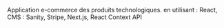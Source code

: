 
Application e-commerce des produits technologiques.
en utilisant : React, CMS : Sanity, Stripe, Next.js, React Context API